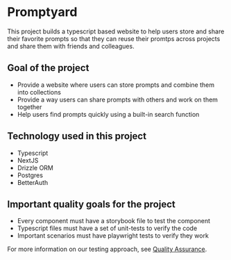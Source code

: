# Promptyard

This project builds a typescript based website to help users store and share
their favorite prompts so that they can reuse their promtps across projects
and share them with friends and colleagues.

## Goal of the project

- Provide a website where users can store prompts and combine them into collections
- Provide a way users can share prompts with others and work on them together
- Help users find prompts quickly using a built-in search function

## Technology used in this project

- Typescript
- NextJS
- Drizzle ORM
- Postgres
- BetterAuth

## Important quality goals for the project

- Every component must have a storybook file to test the component
- Typescript files must have a set of unit-tests to verify the code
- Important scenarios must have playwright tests to verify they work

For more information on our testing approach, see [Quality Assurance](docs/architecture/10-quality.md).


